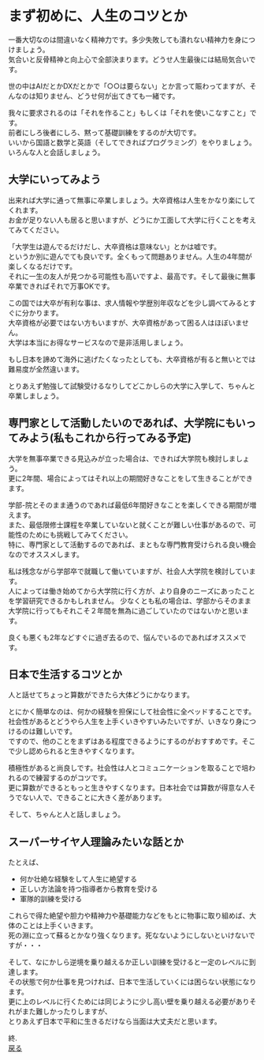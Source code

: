 # まず初めに、人生のコツとか

一番大切なのは間違いなく精神力です。多少失敗しても潰れない精神力を身につけましょう。  
気合いと反骨精神と向上心で全部決まります。どうせ人生最後には結局気合いです。  

世の中はAIだとかDXだとかで「○○は要らない」とか言って賑わってますが、そんなのは知りません、どうせ何が出てきても一緒です。  

我々に要求されるのは「それを作ること」もしくは「それを使いこなすこと」です。  
前者にしろ後者にしろ、黙って基礎訓練をするのが大切です。  
いいから国語と数学と英語（そしてできればプログラミング）をやりましょう。  
いろんな人と会話しましょう。  

## 大学にいってみよう

出来れば大学に通って無事に卒業しましょう。大卒資格は人生をかなり楽にしてくれます。  
お金が足りない人も居ると思いますが、どうにか工面して大学に行くことを考えてみてください。  

「大学生は遊んでるだけだし、大卒資格は意味ない」とかは嘘です。  
というか別に遊んでても良いです。全くもって問題ありません。人生の4年間が楽しくなるだけです。  
それに一生の友人が見つかる可能性も高いですよ、最高です。そして最後に無事卒業できればそれで万事OKです。  

この国では大卒が有利な事は、求人情報や学歴別年収などを少し調べてみるとすぐに分かります。  
大卒資格が必要ではない方もいますが、大卒資格があって困る人はほぼいません。  
大学は本当にお得なサービスなので是非活用しましょう。  

もし日本を諦めて海外に逃げたくなったとしても、大卒資格が有ると無いとでは難易度が全然違います。  

とりあえず勉強して試験受けるなりしてどこかしらの大学に入学して、ちゃんと卒業しましょう。  

## 専門家として活動したいのであれば、大学院にもいってみよう(私もこれから行ってみる予定)

大学を無事卒業できる見込みが立った場合は、できれば大学院も検討しましょう。  
更に2年間、場合によってはそれ以上の期間好きなことをして生きることができます。  

学部-院とそのまま通うのであれば最低6年間好きなことを楽しくできる期間が増えます。  
また、最低限修士課程を卒業していないと就くことが難しい仕事があるので、可能性のためにも挑戦してみてください。  
特に、専門家として活動するのであれば、まともな専門教育受けられる良い機会なのでオススメします。  

私は残念ながら学部卒で就職して働いていますが、社会人大学院を検討しています。  
人によっては働き始めてから大学院に行く方が、より自身のニーズにあったことを学習研究できるかもしれません。
少なくとも私の場合は、学部からそのまま大学院に行ってもそれこそ２年間を無為に過ごしていたのではないかと思います。  

良くも悪くも2年などすぐに過ぎ去るので、悩んでいるのであればオススメです。  

## 日本で生活するコツとか

人と話せてちょっと算数ができたら大体どうにかなります。  

とにかく簡単なのは、何かの経験を担保にして社会性に全ベッドすることです。  
社会性があるとどうやら人生を上手くいきやすいみたいですが、いきなり身につけるのは難しいです。  
ですので、他のことをまずはある程度できるようにするのがおすすめです。そこで少し認められると生きやすくなります。  

積極性があると尚良しです。社会性は人とコミュニケーションを取ることで培われるので練習するのがコツです。  
更に算数ができるともっと生きやすくなります。日本社会では算数が得意な人そうでない人で、できることに大きく差があります。  

そして、ちゃんと人と話しましょう。  

## スーパーサイヤ人理論みたいな話とか

たとえば、  

- 何か壮絶な経験をして人生に絶望する
- 正しい方法論を持つ指導者から教育を受ける
- 軍隊的訓練を受ける

これらで得た絶望や胆力や精神力や基礎能力などをもとに物事に取り組めば、大体のことは上手くいきます。  
死の淵に立って蘇るとかなり強くなります。死なないようにしないといけないですが・・・

そして、なにかしら逆境を乗り越えるか正しい訓練を受けると一定のレベルに到達します。  
その状態で何か仕事を見つければ、日本で生活していくには困らない状態になります。  
更に上のレベルに行くためには同じように少し高い壁を乗り越える必要がありそれがまた難しかったりしますが、  
とりあえず日本で平和に生きるだけなら当面は大丈夫だと思います。  

終.  
[戻る](./introduction.md)
